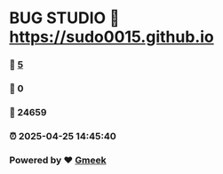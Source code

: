 # BUG STUDIO :link: https://sudo0015.github.io 
### :page_facing_up: [5](https://sudo0015.github.io/tag.html) 
### :speech_balloon: 0 
### :hibiscus: 24659 
### :alarm_clock: 2025-04-25 14:45:40 
### Powered by :heart: [Gmeek](https://github.com/Meekdai/Gmeek)
